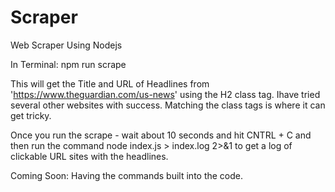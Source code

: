 # Scraper
 Web Scraper Using Nodejs


In Terminal: npm run scrape

This will get the Title and URL of Headlines from 'https://www.theguardian.com/us-news' using the H2 class tag.
Ihave tried several other websites with success. Matching the class tags is where it can get tricky.

Once you run the scrape - wait about 10 seconds and hit CNTRL + C and then run the command node index.js > index.log 2>&1 to get a log 
of clickable URL sites with the headlines.


Coming Soon: Having the commands built into the code.
